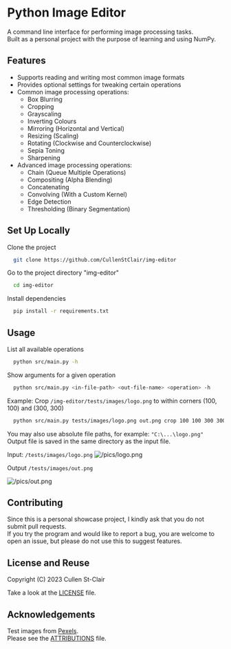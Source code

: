 
# Python Image Editor

A command line interface for performing image processing tasks.  
Built as a personal project with the purpose of learning and using NumPy.

## Features

- Supports reading and writing most common image formats
- Provides optional settings for tweaking certain operations
- Common image processing operations:
  - Box Blurring
  - Cropping
  - Grayscaling
  - Inverting Colours
  - Mirroring (Horizontal and Vertical)
  - Resizing (Scaling)
  - Rotating (Clockwise and Counterclockwise)
  - Sepia Toning
  - Sharpening
- Advanced image processing operations:
  - Chain (Queue Multiple Operations)
  - Compositing (Alpha Blending)
  - Concatenating
  - Convolving (With a Custom Kernel)
  - Edge Detection
  - Thresholding (Binary Segmentation)

## Set Up Locally

Clone the project

```bash
  git clone https://github.com/CullenStClair/img-editor
```

Go to the project directory "img-editor"

```bash
  cd img-editor
```

Install dependencies

```bash
  pip install -r requirements.txt
```

## Usage

List all available operations

```bash
  python src/main.py -h
```

Show arguments for a given operation

```bash
  python src/main.py <in-file-path> <out-file-name> <operation> -h
```

Example: Crop `/img-editor/tests/images/logo.png` to within corners (100, 100) and (300, 300)

```bash
  python src/main.py tests/images/logo.png out.png crop 100 100 300 300
```

You may also use absolute file paths, for example:  `"C:\...\logo.png"`  
Output file is saved in the same directory as the input file.

Input: `/tests/images/logo.png`
![/pics/logo.png](https://i.imgur.com/Yhkyi1G.png)

Output `/tests/images/out.png`

![/pics/out.png](https://i.imgur.com/1W2HwAN.png)

## Contributing

Since this is a personal showcase project, I kindly ask that you do not submit pull requests.  
If you try the program and would like to report a bug, you are welcome to open an issue, but please do not use this to suggest features.  

## License and Reuse

Copyright (C) 2023  Cullen St-Clair  

Take a look at the [LICENSE](https://github.com/CullenStClair/img-editor/LICENSE) file.

## Acknowledgements

Test images from [Pexels](https://www.pexels.com/).  
Please see the [ATTRIBUTIONS](https://github.com/CullenStClair/img-editor/ATTRIBUTIONS) file.
